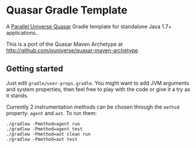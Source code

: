 # Quasar Gradle Template

A [Parallel Universe Quasar](http://www.paralleluniverse.co/quasar/) Gradle template for standalone Java 1.7+ applications..

This is a port of the Quasar Maven Archetype at http://github.com/puniverse/quasar-maven-archetype.

## Getting started

Just edit `gradle/user-props.gradle`. You might want to add JVM arguments and system properties, then feel free to play with the code or give it a try as it stands.

Currently 2 instrumentation methods can be chosen through the `method` property: `agent` and `aot`. To run them:

```
./gradlew -Pmethod=agent run
./gradlew -Pmethod=agent test
./gradlew -Pmethod=aot clean run
./gradlew -Pmethod=aot test
```
